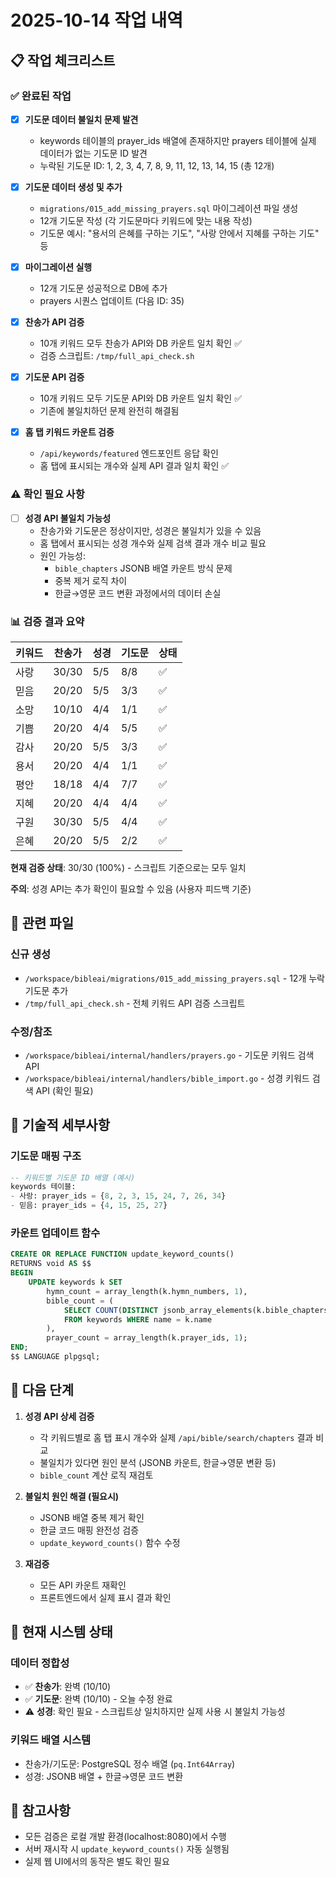 # 2025-10-14 작업 내역

## 📋 작업 체크리스트

### ✅ 완료된 작업

- [x] **기도문 데이터 불일치 문제 발견**
  - keywords 테이블의 prayer_ids 배열에 존재하지만 prayers 테이블에 실제 데이터가 없는 기도문 ID 발견
  - 누락된 기도문 ID: 1, 2, 3, 4, 7, 8, 9, 11, 12, 13, 14, 15 (총 12개)

- [x] **기도문 데이터 생성 및 추가**
  - `migrations/015_add_missing_prayers.sql` 마이그레이션 파일 생성
  - 12개 기도문 작성 (각 기도문마다 키워드에 맞는 내용 작성)
  - 기도문 예시: "용서의 은혜를 구하는 기도", "사랑 안에서 지혜를 구하는 기도" 등

- [x] **마이그레이션 실행**
  - 12개 기도문 성공적으로 DB에 추가
  - prayers 시퀀스 업데이트 (다음 ID: 35)

- [x] **찬송가 API 검증**
  - 10개 키워드 모두 찬송가 API와 DB 카운트 일치 확인 ✅
  - 검증 스크립트: `/tmp/full_api_check.sh`

- [x] **기도문 API 검증**
  - 10개 키워드 모두 기도문 API와 DB 카운트 일치 확인 ✅
  - 기존에 불일치하던 문제 완전히 해결됨

- [x] **홈 탭 키워드 카운트 검증**
  - `/api/keywords/featured` 엔드포인트 응답 확인
  - 홈 탭에 표시되는 개수와 실제 API 결과 일치 확인 ✅

### ⚠️ 확인 필요 사항

- [ ] **성경 API 불일치 가능성**
  - 찬송가와 기도문은 정상이지만, 성경은 불일치가 있을 수 있음
  - 홈 탭에서 표시되는 성경 개수와 실제 검색 결과 개수 비교 필요
  - 원인 가능성:
    - `bible_chapters` JSONB 배열 카운트 방식 문제
    - 중복 제거 로직 차이
    - 한글→영문 코드 변환 과정에서의 데이터 손실

### 📊 검증 결과 요약

| 키워드 | 찬송가 | 성경 | 기도문 | 상태 |
|--------|--------|------|--------|------|
| 사랑   | 30/30  | 5/5  | 8/8    | ✅   |
| 믿음   | 20/20  | 5/5  | 3/3    | ✅   |
| 소망   | 10/10  | 4/4  | 1/1    | ✅   |
| 기쁨   | 20/20  | 4/4  | 5/5    | ✅   |
| 감사   | 20/20  | 5/5  | 3/3    | ✅   |
| 용서   | 20/20  | 4/4  | 1/1    | ✅   |
| 평안   | 18/18  | 4/4  | 7/7    | ✅   |
| 지혜   | 20/20  | 4/4  | 4/4    | ✅   |
| 구원   | 30/30  | 5/5  | 4/4    | ✅   |
| 은혜   | 20/20  | 5/5  | 2/2    | ✅   |

**현재 검증 상태**: 30/30 (100%) - 스크립트 기준으로는 모두 일치

**주의**: 성경 API는 추가 확인이 필요할 수 있음 (사용자 피드백 기준)

## 📂 관련 파일

### 신규 생성
- `/workspace/bibleai/migrations/015_add_missing_prayers.sql` - 12개 누락 기도문 추가
- `/tmp/full_api_check.sh` - 전체 키워드 API 검증 스크립트

### 수정/참조
- `/workspace/bibleai/internal/handlers/prayers.go` - 기도문 키워드 검색 API
- `/workspace/bibleai/internal/handlers/bible_import.go` - 성경 키워드 검색 API (확인 필요)

## 🔧 기술적 세부사항

### 기도문 매핑 구조
```sql
-- 키워드별 기도문 ID 배열 (예시)
keywords 테이블:
- 사랑: prayer_ids = {8, 2, 3, 15, 24, 7, 26, 34}
- 믿음: prayer_ids = {4, 15, 25, 27}
```

### 카운트 업데이트 함수
```sql
CREATE OR REPLACE FUNCTION update_keyword_counts()
RETURNS void AS $$
BEGIN
    UPDATE keywords k SET
        hymn_count = array_length(k.hymn_numbers, 1),
        bible_count = (
            SELECT COUNT(DISTINCT jsonb_array_elements(k.bible_chapters))
            FROM keywords WHERE name = k.name
        ),
        prayer_count = array_length(k.prayer_ids, 1);
END;
$$ LANGUAGE plpgsql;
```

## 📝 다음 단계

1. **성경 API 상세 검증**
   - 각 키워드별로 홈 탭 표시 개수와 실제 `/api/bible/search/chapters` 결과 비교
   - 불일치가 있다면 원인 분석 (JSONB 카운트, 한글→영문 변환 등)
   - `bible_count` 계산 로직 재검토

2. **불일치 원인 해결 (필요시)**
   - JSONB 배열 중복 제거 확인
   - 한글 코드 매핑 완전성 검증
   - `update_keyword_counts()` 함수 수정

3. **재검증**
   - 모든 API 카운트 재확인
   - 프론트엔드에서 실제 표시 결과 확인

## 🎯 현재 시스템 상태

### 데이터 정합성
- ✅ **찬송가**: 완벽 (10/10)
- ✅ **기도문**: 완벽 (10/10) - 오늘 수정 완료
- ⚠️ **성경**: 확인 필요 - 스크립트상 일치하지만 실제 사용 시 불일치 가능성

### 키워드 배열 시스템
- 찬송가/기도문: PostgreSQL 정수 배열 (`pq.Int64Array`)
- 성경: JSONB 배열 + 한글→영문 코드 변환

## 📌 참고사항

- 모든 검증은 로컬 개발 환경(localhost:8080)에서 수행
- 서버 재시작 시 `update_keyword_counts()` 자동 실행됨
- 실제 웹 UI에서의 동작은 별도 확인 필요
